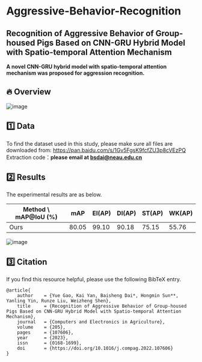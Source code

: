 # Aggressive-Behavior-Recognition
## Recognition of Aggressive Behavior of Group-housed Pigs Based on CNN-GRU Hybrid Model with Spatio-temporal Attention Mechanism
__A novel CNN-GRU hybrid model with spatio-temporal attention mechanism was proposed for aggression recognition.__

## 🔥 Overview
![image](https://github.com/user-attachments/assets/fb8c5c69-282e-469a-b8e3-7c51ee87d899)


## 1️⃣ Data
To find the dataset used in this study, please make sure all files are downloaded from:  https://pan.baidu.com/s/1Gv5FgsK9fcfZU3p8cVEzPQ 
Extraction code：**please email at bsdai@neau.edu.cn**


## 2️⃣ Results
The experimental results are as below.

| Method \ mAP@IoU (%) |  mAP  | EI(AP) | DI(AP) | ST(AP) | WK(AP) |
| -------------------- | ----- | ------ | ------ | ------ | ------ |
| Ours                 | 80.05 |  99.10 |  90.18 |  75.15 | 55.76  |

![image](https://github.com/user-attachments/assets/77a77ad0-4297-47cf-809e-16501f29712a)

## 3️⃣ Citation
If you find this resource helpful, please use the following BibTeX entry.
```
@article{
    author    = {Yue Gao, Kai Yan, Baisheng Dai*, Hongmin Sun**, Yanling Yin, Runze Liu, Weizheng Shen},
    title     = {Recognition of Aggressive Behavior of Group-housed Pigs Based on CNN-GRU Hybrid Model with Spatio-temporal Attention Mechanism},
    journal   = {Computers and Electronics in Agriculture},
    volume    = {205},
    pages     = {107606},
    year      = {2023},
    issn      = {0168-1699},
    doi       = {https://doi.org/10.1016/j.compag.2022.107606}
}
```
